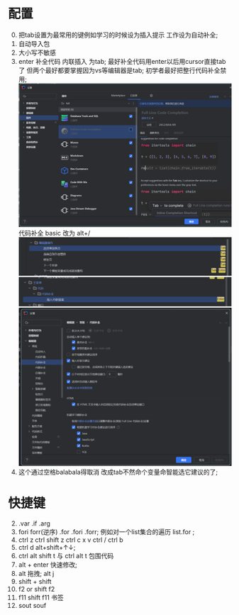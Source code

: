 # 配置
0. 把tab设置为最常用的键例如学习的时候设为插入提示 工作设为自动补全;
1. 自动导入包
2. 大小写不敏感
3. enter 补全代码 内联插入 为tab;
最好补全代码用enter以后用cursor直接tab了 但两个最好都要掌握因为vs等编辑器是tab;
初学者最好把整行代码补全禁用;
![alt text](image-4.png)
代码补全 basic 改为 alt+/
![alt text](image-2.png)
![alt text](image-3.png)
![alt text](image-1.png)
4. 这个通过空格balabala得取消 改成tab不然命个变量命智能选它建议的了;


# 快捷键
2. .var  .if .arg
3. fori  forr(逆序)   .for  .fori  .forr;
例如对一个list集合的遍历  list.for  ; 
1. ctrl z  ctrl shift z  ctrl c x v  ctrl /  ctrl b
2. ctrl d  alt+shift+↑↓;
3.  ctrl alt shift t   与 ctrl alt t 包围代码
4.  alt + enter 快速修改;
5.  alt 拖拽; alt j
6. shift + shift
7. f2  or  shift f2
8. f11 shift f11 书签
9. sout souf